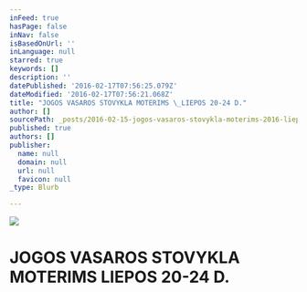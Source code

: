```yaml
---
inFeed: true
hasPage: false
inNav: false
isBasedOnUrl: ''
inLanguage: null
starred: true
keywords: []
description: ''
datePublished: '2016-02-17T07:56:25.079Z'
dateModified: '2016-02-17T07:56:21.068Z'
title: "JOGOS VASAROS STOVYKLA MOTERIMS \_LIEPOS 20-24 D."
author: []
sourcePath: _posts/2016-02-15-jogos-vasaros-stovykla-moterims-2016-liepos-20-24-dienomis.md
published: true
authors: []
publisher:
  name: null
  domain: null
  url: null
  favicon: null
_type: Blurb

---
```

![](https://s3-us-west-2.amazonaws.com/the-grid-img/p/2f93d58c3d031e1e8a639ed3ba1de5602e1429fa.jpg)

# JOGOS VASAROS STOVYKLA MOTERIMS  LIEPOS 20-24 D.